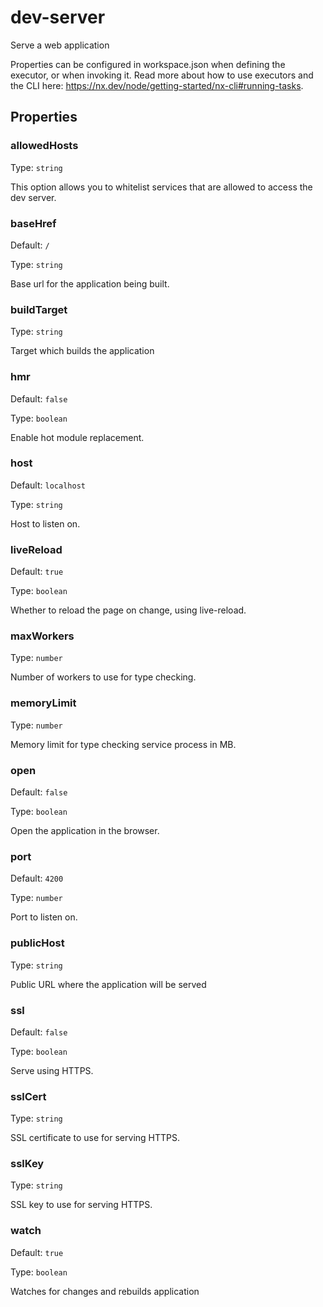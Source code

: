 # dev-server

Serve a web application

Properties can be configured in workspace.json when defining the executor, or when invoking it.
Read more about how to use executors and the CLI here: https://nx.dev/node/getting-started/nx-cli#running-tasks.

## Properties

### allowedHosts

Type: `string`

This option allows you to whitelist services that are allowed to access the dev server.

### baseHref

Default: `/`

Type: `string`

Base url for the application being built.

### buildTarget

Type: `string`

Target which builds the application

### hmr

Default: `false`

Type: `boolean`

Enable hot module replacement.

### host

Default: `localhost`

Type: `string`

Host to listen on.

### liveReload

Default: `true`

Type: `boolean`

Whether to reload the page on change, using live-reload.

### maxWorkers

Type: `number`

Number of workers to use for type checking.

### memoryLimit

Type: `number`

Memory limit for type checking service process in MB.

### open

Default: `false`

Type: `boolean`

Open the application in the browser.

### port

Default: `4200`

Type: `number`

Port to listen on.

### publicHost

Type: `string`

Public URL where the application will be served

### ssl

Default: `false`

Type: `boolean`

Serve using HTTPS.

### sslCert

Type: `string`

SSL certificate to use for serving HTTPS.

### sslKey

Type: `string`

SSL key to use for serving HTTPS.

### watch

Default: `true`

Type: `boolean`

Watches for changes and rebuilds application
